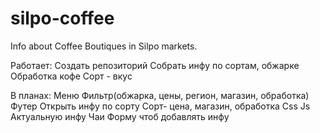 # silpo-coffee
Info about Coffee Boutiques in Silpo markets.


  Работает:
Создать репозиторий
Собрать инфу  по сортам, обжарке
Обработка кофе 
Сорт - вкус 


  В планах:
Меню
Фильтр(обжарка, цены, регион, магазин, обработка) 
Футер
Открыть инфу по сорту
Сорт- цена, магазин, обработка
Css
Js
Актуальную инфу
Чаи
Форму чтоб добавлять инфу

